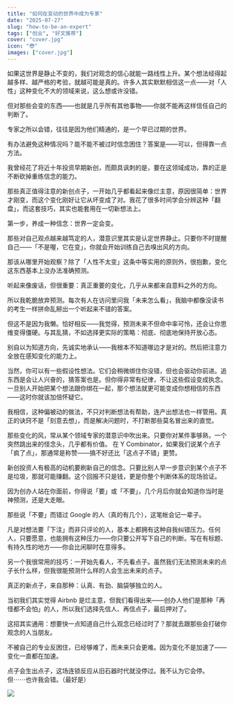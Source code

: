 ```yaml
---
title: "如何在变动的世界中成为专家"
date: "2025-07-27"
slug: "how-to-be-an-expert"
tags: ["创业", "好文推荐"]
cover: "cover.jpg"
icon: "😎"
images: ["cover.jpg"]
---
```

如果这世界是静止不变的，我们对观念的信心就能一路线性上升。某个想法经得起越多样、越严格的考验，就越可能是真的。许多人其实默默相信这一点——对「人性」这种变化不大的领域来说，这么想或许没错。



但对那些会变的东西——也就是几乎所有其他事物——你就不能再这样信任自己的判断了。



专家之所以会错，往往是因为他们精通的，是一个早已过期的世界。



有办法避免这种情况吗？能不能不被过时信念困住？答案是——可以，但得靠一点方法。



我曾经花了将近十年投资早期新创，而颇具讽刺的是，要在这领域成功，靠的正是不断砍掉重练信念的能力。



那些真正值得注意的新创点子，一开始几乎都看起来像烂主意，原因很简单：世界才刚变，而这个变化刚好让它从坏变成了对。我花了很多时间学会分辨这种「翻盘」，而这套技巧，其实也能套用在一切新想法上。



第一步，养成一种信念：世界一定会变。



那些对自己观点越来越笃定的人，潜意识里其实是认定世界静止。只要你不时提醒自己——「不是喔，它在变」，你就会开始训练自己去嗅出风的方向。



那该从哪里开始观察？除了「人性不太变」这条中等实用的原则外，很抱歉，变化这东西基本上没办法准确预测。



听起来像废话，但很重要：真正重要的变化，几乎从来都来自意料之外的方向。



所以我乾脆放弃预测。每次有人在访问里问我「未来怎么看」，我脑中都像没读书的考生一样拼命乱掰出一个听起来不错的答案。



但这不是因为我懒。恰好相反——我觉得，预测未来不但命中率可怜，还会让你思维变得僵硬。与其乱猜，不如选择更实际的策略：彻底、彻底地保持开放心态。



别自以为知道方向，先诚实地承认——我根本不知道哪边才是对的。然后把注意力全放在感知变化的能力上。



当然，你可以有一些假设性想法。它们会稍微绑住你没错，但也会驱动你前进。追东西是会让人兴奋的，猜答案也是。但你得非常有纪律，不让这些假设变成执念。
一旦别人开始把某个想法跟你绑在一起，那个想法就更可能变成你想相信的东西——这时你就该加倍怀疑它。



我相信，这种偏被动的做法，不只对判断想法有帮助，连产出想法也一样管用。真正的诀窍不是「刻意去想」，而是解决问题时，不打断那些莫名冒出来的直觉。



那些变化的风，常从某个领域专家的潜意识中吹出来。只要你对某件事够熟，一个突然跳出来的怪念头，几乎都有价值。
在 Y Combinator，如果我们说某个点子「疯了点」，那通常是称赞——搞不好还比「这点子不错」更赞。



新创投资人有极高的动机要刷新自己的信念。只要比别人早一步意识到某个点子不是垃圾，那就可能赚翻。这个回报不只是钱，更是你整个判断体系的现场验证。



因为创办人站在你面前，你得说「要」或「不要」，几个月后你就会知道你当时是神预测，还是大走眼。



那些说「不要」而错过 Google 的人（真的有几个），这笔帐会记一辈子。



凡是对想法要「下注」而非只评论的人，基本上都拥有这种自我纠错压力。任何人，只要愿意，也能拥有这种压力——你只要公开写下自己的判断。写在有标题、有持久性的地方——你会比闲聊时在意得多。



另一个我很常用的技巧：一开始先看人，不先看点子。虽然我们无法预测未来的点子长什么样，但我很能预测什么样的人会生出未来的点子。



真正的新点子，来自那种：认真、有劲、脑袋够独立的人。



当初我们其实觉得 Airbnb 是烂主意，但我们看得出来——创办人他们是那种「再怪都不会怕」的人，所以我们选择先信人、再信点子，最后押对了。



这招其实通用：想要快一点知道自己什么观念已经过时了？那就去跟那些会打破你观念的人当朋友。



不被自己的专业反困住，已经够难了，而未来只会更难。因为变化不是加速了——变化一直都在加速。



点子会生出点子，这场连锁反应从旧石器时代就没停过。我不认为它会停。
但⋯⋯也许我会错。（最好是）




![](https://prod-files-secure.s3.us-west-2.amazonaws.com/112d0858-5090-4d34-a606-b75eb8d65fd2/46476355-9cf3-4e99-9b7a-3531bc426380/1000202064.png?X-Amz-Algorithm=AWS4-HMAC-SHA256&X-Amz-Content-Sha256=UNSIGNED-PAYLOAD&X-Amz-Credential=ASIAZI2LB4666F47OD2E%2F20250930%2Fus-west-2%2Fs3%2Faws4_request&X-Amz-Date=20250930T043553Z&X-Amz-Expires=3600&X-Amz-Security-Token=IQoJb3JpZ2luX2VjEFwaCXVzLXdlc3QtMiJIMEYCIQCAwGygSDk%2F0%2FrMCgi5ibvymw9Czq6KWIOpT3KovdNzyAIhAOXNH4L3hpOnfJ4KEk%2FYAdeL%2BFKzp4wrVeUS8CEUadZBKogECOX%2F%2F%2F%2F%2F%2F%2F%2F%2F%2FwEQABoMNjM3NDIzMTgzODA1IgzAtqmEsy0DFbL5K2Iq3ANjPiXxOYCAe2%2BfNT4HT5pG8PBZiN61oVZrsAUD0WyaeDLaa9Eu02Za4jSTFgiSGP%2BPRe9qK8ve4Nna67GBMdWdNkl3%2FRAPwCaWd5G6v%2BY7o7oXe5%2FvApRGDJXU29XvjyMA5l8Twp4a3y4h7ENuIhBAY9IrZXLPL0jUjss4Uf%2B5IV8RmicYL%2FVSdIIbbZvM1%2Br4E2aV3F6G2NidC%2BJyDLuJsFfGLXOCXtV3U6TOUq9tAcsnzcgg38i%2FP7uV1bpaY14DOQP5nnqupTbkEDEB2Bh0krxJeLVHHnp6hkfsgnblpQ%2BYps4Hgs6YvqR4k0XX9XTNxzkj2qL1%2BT3DPo0aCcz6A2zCn89IKDW%2Bu1RmOzrGjXtKSniVapVfYmBdQJxRemz6Lsn2kozrfZxJ6H4GSK3BxiuMYqogKNIxG9ZWJO5BSfryWVcn3iWXc1RtvOTIFX0wYHFjqNGYCVsg27U5fB5EnuAiwL8gwneaOSZy%2BWgprsLN%2BTYLwZE%2FifaWyRNWl6nnwGdPk29k2Ae89NObrrxoqra16l8%2FH6wATE7FN5BGb84Z5j9logKz7gETxflElW5%2FDWAXxRt0HQkS4Dn1jNGh02fb%2Bb0KERrQXqBLhiJ40FEIul%2FbkaGIcJSDWjCcqO3GBjqkAf6tUgb%2FcAgFsxg45%2FP5B9Q1oBiEwX8%2FPwvY1BBfdDTdop4G7SvXjLFOCi8Gura8EYcTmLvTO3utyKZebaIo1%2BYaxasYaNGk0teRqqkBd8W7Wq27mVj2gKPP9eqpUtbJxZJcarWR1IJELtGInXVLdVLHxyTMwFvTiC%2BBfFZDYFLMF2noNT%2FfJyETl%2Fc7LfsMAAMUc5Ei%2BDgTHxn1qz9j0BAaS6Ow&X-Amz-Signature=9e61ca24904c884a723abcb713ca9aef74888146f4425cf5fd0bfeb390f19480&X-Amz-SignedHeaders=host&x-amz-checksum-mode=ENABLED&x-id=GetObject)

